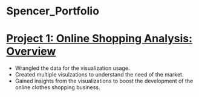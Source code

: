 # Spencer_Portfolio


# [Project 1: Online Shopping Analysis: Overview](https://rpubs.com/Spencer_Guo/847118)
* Wrangled the data for the visualization usage.
* Created multiple visulzations to understand the need of the market.
* Gained insights from the visualizations to boost the development of the online clothes shopping business.
